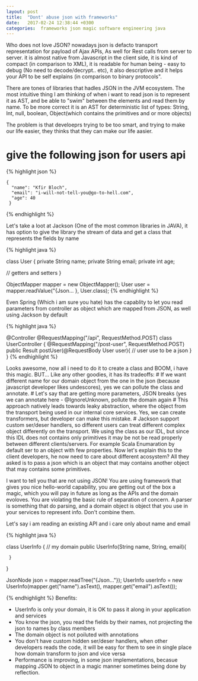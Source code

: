 ```yaml
---
layout: post
title:  "Dont' abuse json with frameworks"
date:   2017-02-24 12:38:44 +0300
categories:  frameworks json magic software engineering java
---
```

<p>
Who does not love JSON? nowadays json is defacto transport representation for payload of Ajax APIs, As well for Rest calls from server to server. it is almost native from Javascript in the client side, it is kind of compact (in comparison to XML), it is readable for human being - easy to debug (No need to decode/decrypt.. etc), it also descriptive and it helps your API to be self explains (in comparison to binary protocols".
</p>
<p>
There are tones of libraries that hadles JSON in the JVM ecosystem. The most intuitive thing I am thinking of when i want to read json is to represent it as AST, and be able to "swim" between the elements and read them by name. To be more correct it is an AST for deterministic list of types: String, Int, null, boolean, Object(which contains the primitives and or more objects)
</p>
<p>
The problem is that develoeprs trying to be too smart, and trying to make our life easier, they thinks that they can make our life aasier.  
</p>

#  give the following json for users api
{% highlight json %}

    { 
      "name": "Kfir Bloch",
      "email": "i-will-not-tell-you@go-to-hell.com",
      "age": 40
     }
      
{% endhighlight %}

<p>
Let's take a loot at Jackson (One of the most common libraries in JAVA), it has option to give the library the stream of data and get a class that represents the fields by name
</p>

{% highlight java %}

 class User {
   private String name;
   private String email;
   private int age;
 
  // getters and setters
 }

 ObjectMapper mapper = new ObjectMapper();
 User user = mapper.readValue("{Json... }, User.class);
{% endhighlight %}

<p>
Even Spring (Which i am sure you hate) has the capablity to let you read parameters from controller as object which are mapped from JSON, as well using Jackson by default
</p>

{% highlight java %}

 @Controller
@RequestMapping("/api", RequestMethod.POST)
 class UserController {
    @RequestMapping("/post-user", RequestMethod.POST)
    public Result postUser(@RequestBody User user){
      // user use to be a json
    }
 }
{% endhighlight %}


<p>
Looks awesome, now all i need to do it to create a class and BOOM, i have this magic. BUT... Like any other goodies, it has its tradeoffs:
# If we want different name for our domain object from the one in the json (because javascript developer likes undescores), yes we can pollute the class and annotate. 
# Let's say that are getting more parameters, JSON breaks (yes we can annotate here - @IgnoreUnknown, pollute the domain again
# This approach natively leads towards leaky abstraction, where the object from the transport being used in our internal core services. Yes, we can create transformers, but developer can make this mistake.
# Jackson support custom ser/deser handlers, so different users can treat different complex object differently on the transport. We using the class as our IDL, but since this IDL does not contains only primitives it may be not be read properly between different clients/servers. For example Scala Enumaration by default ser to an object with few properties. Now let's explain this to the client developers, he now need to care about different acosystem? All they asked is to pass a json which is an object that may contains another object that may contains some primitives.

</p>
<p>
I want to tell you that are not using JSON! You are using framework that gives you nice hello-world capability, you are getting out of the box a magic, which you will pay in future as long as the APIs and the domain evoloves. You are violating the basic rule of separation of concern. A parser is something that do parsing, and a domain object is object that you use in your services to represent info. Don't combine them.
</p>
<p>
Let's say i am reading an existing API and i care only about name and email
</p>

{% highlight java %}

   class UserInfo {
     // my domain
     public UserInfo(String name, String, email){
         
     } 
   }

   JsonNode json = mapper.readTree("{Json..."});
   UserInfo userInfo = new UserInfo(mapper.get("name").asText(), 
                                    mapper.get("email").asText());


{% endhighlight %}
Benefits:
* UserInfo is only your domain, it is OK to pass it along in your application and services
* You know the json, you read the fields by their names, not projecting the json to names by class members
* The domain object is not poiluted with annotations
* You don't have custom hidden ser/deser handlers, when other developers reads the code, it will be easy for them to see in single place how domain transform to json and vice versa
* Performance is improving, in some json implementations, becasue mapping JSON to object in a magic manner sometimes being done by reflection.

